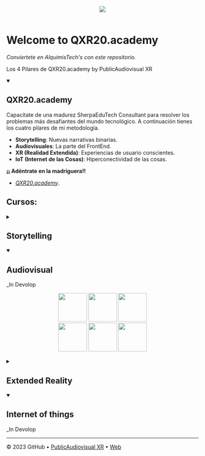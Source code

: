 <p align="center">
 <img src="https://github.com/PublicAudiovisualXR/Site_PublicAudiovisual_XR/blob/main/assets/Images/Logo/QXRCAI%20white.png"/><br><br>
 <img src="https://komarev.com/ghpvc/?username=qxr20-academy&style=for-the-badge&color=blueviolet" alt=""/>
</P>

# Welcome to QXR20.academy

_Conviertete en AlquimisTech's con este repositorio._

Los 4 Pilares de QXR20.academy by PublicAudiovisual XR

<details id=0 open>
<summary><h2>QXR20.academy</h2></summary>

Capacítate de una madurez SherpaEduTech Consultant para resolver los problemas más desafiantes del mundo tecnológico. A continuación tienes los cuatro pilares de mi metodología.


- **Storytelling**: Nuevas narrativas binarias.
- **Audiovisuales**: La parte del FrontEnd.
- **XR (Realidad Extendida)**: Experiencias de usuario conscientes. 
- **IoT (Internet de las Cosas)**: Hiperconectividad de las cosas.


**¡¡ Adéntrate en la madriguera!!**

* [_QXR20.academy_](https://publicaudiovisual.com/Int/Educaci%C3%B3n.html).

## Cursos:

</details>



<details id=1>
<summary><h2>Storytelling</h2></summary>

<p align="center">
 <img height="75" src="https://github.com/PublicAudiovisualXR/Site_PublicAudiovisual_XR/blob/main/assets/Images/Education/Cursos/st.UX0%20PropulsaTechs23.png" alt=""/>
 <img height="75" src="https://github.com/PublicAudiovisualXR/Site_PublicAudiovisual_XR/blob/main/assets/Images/Education/Cursos/st.UX0%20PropulsaTech's24.png" alt=""/>
 <img height="75" src="https://github.com/PublicAudiovisualXR/Site_PublicAudiovisual_XR/blob/main/assets/Images/Education/Cursos/st.UX1%20Desarrolla%20tu%20idea23.png" alt=""/><br>
 <img height="75" src="https://github.com/PublicAudiovisualXR/Site_PublicAudiovisual_XR/blob/main/assets/Images/Education/Cursos/st.Transformacion%20Digital%20Observador.png" alt=""/>
 <img height="75" src="https://publicaudiovisual.com/moodle/pluginfile.php/22/course/overviewfiles/ST0%20Disrupci%C3%B3n%20y%20sus%20efectos23.jpg" alt=""/>
 <img height="75" src="https://github.com/PublicAudiovisualXR/Site_PublicAudiovisual_XR/blob/main/assets/Images/Education/Cursos/st.1%20Empoderatech's.png" alt=""/>
</p>

</details>

<details id=2 open>
<summary><h2>Audiovisual</h2></summary>

_In Devolop

<p align="center">
 <img height="75" src="" alt=""/>
 <img height="75" src="" alt=""/>
 <img height="75" src="" alt=""/><br>
 <img height="75" src="" alt=""/>
 <img height="75" src="" alt=""/>
 <img height="75" src="" alt=""/>
</p>

</details>

<details id=3>
<summary><h2>Extended Reality</h2></summary>

_In Devolop

</details>

<details id=4 open>
<summary><h2>Internet of things</h2></summary>

_In Devolop

</details>

---

&copy; 2023 GitHub &bull; [PublicAudiovisual XR](https://github.com/PublicAudiovisualXR) &bull; [Web](https://publicaudiovisual.com/) 
